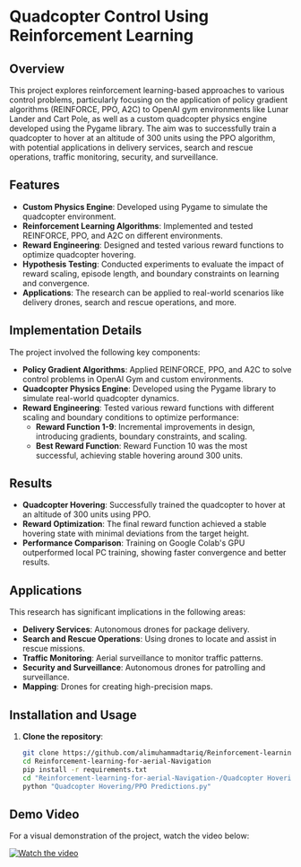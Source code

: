 # Quadcopter Control Using Reinforcement Learning

## Overview
This project explores reinforcement learning-based approaches to various control problems, particularly focusing on the application of policy gradient algorithms (REINFORCE, PPO, A2C) to OpenAI gym environments like Lunar Lander and Cart Pole, as well as a custom quadcopter physics engine developed using the Pygame library. The aim was to successfully train a quadcopter to hover at an altitude of 300 units using the PPO algorithm, with potential applications in delivery services, search and rescue operations, traffic monitoring, security, and surveillance.

## Features
- **Custom Physics Engine**: Developed using Pygame to simulate the quadcopter environment.
- **Reinforcement Learning Algorithms**: Implemented and tested REINFORCE, PPO, and A2C on different environments.
- **Reward Engineering**: Designed and tested various reward functions to optimize quadcopter hovering.
- **Hypothesis Testing**: Conducted experiments to evaluate the impact of reward scaling, episode length, and boundary constraints on learning and convergence.
- **Applications**: The research can be applied to real-world scenarios like delivery drones, search and rescue operations, and more.

## Implementation Details
The project involved the following key components:
- **Policy Gradient Algorithms**: Applied REINFORCE, PPO, and A2C to solve control problems in OpenAI Gym and custom environments.
- **Quadcopter Physics Engine**: Developed using the Pygame library to simulate real-world quadcopter dynamics.
- **Reward Engineering**: Tested various reward functions with different scaling and boundary conditions to optimize performance:
  - **Reward Function 1-9**: Incremental improvements in design, introducing gradients, boundary constraints, and scaling.
  - **Best Reward Function**: Reward Function 10 was the most successful, achieving stable hovering around 300 units.

## Results
- **Quadcopter Hovering**: Successfully trained the quadcopter to hover at an altitude of 300 units using PPO.
- **Reward Optimization**: The final reward function achieved a stable hovering state with minimal deviations from the target height.
- **Performance Comparison**: Training on Google Colab's GPU outperformed local PC training, showing faster convergence and better results.

## Applications
This research has significant implications in the following areas:
- **Delivery Services**: Autonomous drones for package delivery.
- **Search and Rescue Operations**: Using drones to locate and assist in rescue missions.
- **Traffic Monitoring**: Aerial surveillance to monitor traffic patterns.
- **Security and Surveillance**: Autonomous drones for patrolling and surveillance.
- **Mapping**: Drones for creating high-precision maps.

## Installation and Usage
1. **Clone the repository**:
   ```bash
   git clone https://github.com/alimuhammadtariq/Reinforcement-learning-for-aerial-Navigation-.git
   cd Reinforcement-learning-for-aerial-Navigation
   pip install -r requirements.txt
   cd "Reinforcement-learning-for-aerial-Navigation-/Quadcopter Hovering"
   python "Quadcopter Hovering/PPO Predictions.py"

## Demo Video

For a visual demonstration of the project, watch the video below:

[![Watch the video](https://img.youtube.com/vi/Ef2fSXwFHAo/0.jpg)](https://www.youtube.com/watch?v=Ef2fSXwFHAo)




